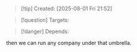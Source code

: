 
>[!tip] Created: [2025-08-01 Fri 21:52]

>[!question] Targets: 

>[!danger] Depends: 

then we can run any company under that umbrella.